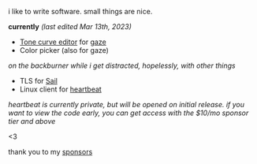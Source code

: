 i like to write software. small things are nice.

**currently** *(last edited Mar 13th, 2023)*  
- [Tone curve editor][curver] for [gaze][gaze]
- Color picker (also for gaze)

[gaze]: https://github.com/eclecticnybles/gaze
[curver]: https://github.com/eclecticnybles/gaze/blob/main/curver/README.md

*on the backburner while i get distracted, hopelessly, with other things*
- TLS for [Sail][sail]
- Linux client for [heartbeat][nyble-heartbeat]

*heartbeat is currently private, but will be opened on initial release. if you want to view the code early, you can get access with the $10/mo sponsor tier and above*

[sail]: https://github.com/mademast/sail
[nyble-heartbeat]: https://nyble.dev/heartbeat.html

<3

thank you to my [sponsors](https://github.com/sponsors/gennyble)
